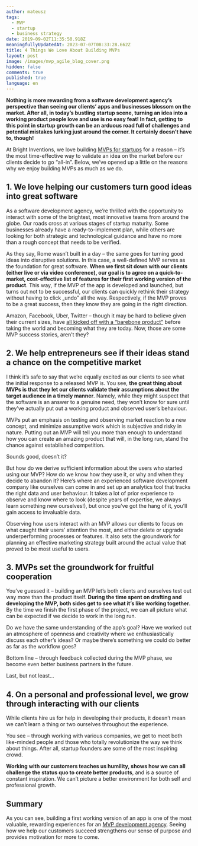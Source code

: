 ```yaml
---
author: mateusz
tags:
  - MVP
  - startup
  - business strategy
date: 2019-09-02T11:35:50.918Z
meaningfullyUpdatedAt: 2023-07-07T08:33:28.662Z
title: 4 Things We Love About Building MVPs
layout: post
image: /images/mvp_agile_blog_cover.png
hidden: false
comments: true
published: true
language: en
---
```

**Nothing is more rewarding from a software development agency’s perspective than seeing our clients’ apps and businesses blossom on the market. After all, in today’s bustling startup scene, turning an idea into a working product people love and use is no easy feat! In fact, getting to this point in startup growth can be an arduous road full of challenges and potential mistakes lurking just around the corner. It certainly doesn’t have to, though!**

At Bright Inventions, we love building [MVPs for startups](/our-areas/mvp-development) for a reason – it’s the most time-effective way to validate an idea on the market before our clients decide to go “all-in”. Below, we’ve opened up a little on the reasons why we enjoy building MVPs as much as we do.

<EbookDynamic sectionTitle='Dive into MVP development' ebookName='From-MVP-to-a-Final-Product.pdf' ebookDescription='Based on over 12 years of experience in MVP development we offer you an ultimate guide to MVP. Grab it for free!' ebookImage='/images/mvp_ebook_cover.png' ebookAlt='MVP ebook cover' />

## **1.  We love helping our customers turn good ideas into great software**

As a software development agency, we’re thrilled with the opportunity to interact with some of the brightest, most innovative teams from around the globe. Our roads cross at various stages of startup maturity. Some businesses already have a ready-to-implement plan, while others are looking for both strategic and technological guidance and have no more than a rough concept that needs to be verified. 

As they say, Rome wasn’t built in a day – the same goes for turning good ideas into disruptive solutions. In this case, a well-defined MVP serves as the foundation for great software. **When we first sit down with our clients (either live or via video conference), our goal is to agree on a quick-to-market, cost-effective list of features for their first working version of the product**. This way, if the MVP of the app is developed and launched, but turns out not to be successful, our clients can quickly rethink their strategy without having to click „undo” all the way. Respectively, if the MVP proves to be a great success, then they know they are going in the right direction.

Amazon, Facebook, Uber, Twitter – though it may be hard to believe given their current sizes, have [all kicked off with a “barebone product”](https://generalassemb.ly/blog/businesses-that-started-as-a-minimum-viable-product/) before taking the world and becoming what they are today. Now, those are some MVP success stories, aren’t they?

## **2. We help entrepreneurs see if their ideas stand a chance on the competitive market**

I think it’s safe to say that we’re equally excited as our clients to see what the initial response to a released MVP is. You see, **the great thing about MVPs is that they let our clients validate their assumptions about the target audience in a timely manner**. Namely, while they might suspect that the software is an answer to a genuine need, they won’t know for sure until they’ve actually put out a working product and observed user’s behaviour. 

MVPs put an emphasis on testing and observing market reaction to a new concept, and minimize assumptive work which is subjective and risky in nature. Putting out an MVP will tell you more than enough to understand how you can create an amazing product that will, in the long run, stand the chance against established competition. 

Sounds good, doesn’t it? 

But how do we derive sufficient information about the users who started using our MVP? How do we know how they use it, or why and when they decide to abandon it? Here’s where an experienced software development company like ourselves can come in and set up an analytics tool that tracks the right data and user behaviour. It takes a lot of prior experience to observe and know where to look (despite years of expertise, we always learn something new ourselves!), but once you’ve got the hang of it, you’ll gain access to invaluable data.

Observing how users interact with an MVP allows our clients to focus on what caught their users’ attention the most, and either delete or upgrade underperforming processes or features. It also sets the groundwork for planning an effective marketing strategy built around the actual value that proved to be most useful to users. 

## **3. MVPs set the groundwork for fruitful cooperation**

You’ve guessed it – building an MVP let’s both clients and ourselves test out way more than the product itself. **During the time spent on drafting and developing the MVP, both sides get to see what it’s like working together**. By the time we finish the first phase of the project, we can all picture what can be expected if we decide to work in the long run.

Do we have the same understanding of the app’s goal? Have we worked out an atmosphere of openness and creativity where we enthusiastically discuss each other’s ideas? Or maybe there’s something we could do better as far as the workflow goes?

Bottom line – through feedback collected during the MVP phase, we become even better business partners in the future. 

Last, but not least...

## **4. On a personal and professional level, we grow through interacting with our clients**

While clients hire us for help in developing their products, it doesn’t mean we can’t learn a thing or two ourselves throughout the experience. 

You see – through working with various companies, we get to meet both like-minded people and those who totally revolutionize the way we think about things. After all, startup founders are some of the most inspiring crowd.  

**Working with our customers teaches us humility, shows how we can all challenge the status quo to create better products**, and is a source of constant inspiration. We can’t picture a better environment for both self and professional growth. 

## Summary

As you can see, building a first working version of an app is one of the most valuable, rewarding experiences for an [MVP development agency](/our-areas/mvp-development). Seeing how we help our customers succeed strengthens our sense of purpose and provides motivation for more to come.
